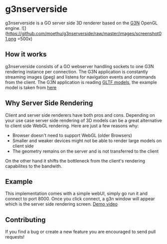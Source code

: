 
# g3nserverside

g3nserverside is a GO server side 3D renderer based on the [G3N](https://github.com/g3n/engine) OpenGL engine.
![](https://github.com/moethu/g3nserverside/raw/master/images/screenshot01.png  =500x)

## How it works

g3nserverside consists of a GO webserver handling sockets to one G3N rendering instance per connection. The G3N application is constantly streaming images (jpeg) and listens for navigation events and commands from the client. The G3N application is reading [GLTF models](https://github.com/KhronosGroup/glTF), the example model is taken from [here](https://github.com/KhronosGroup/glTF-Sample-Models)

## Why Server Side Rendering

Client and server side renderers have both pros and cons. Depending on your use case server side rendering of 3D models can be a great alternative to client side WebGL rendering. Here are just a few reasons why:

- Browser doesn't need to support WebGL (older Browsers)
- Smaller and weaker devices might not be able to render large models on client side
- The geometry remains on the server and is not transferred to the client

On the other hand it shifts the bottleneck from the client's rendering capabilites to the bandwith.

## Example

This implementation comes with a simple webUI, simply go run it and connect to port 8000.
Once you click connect, a g3n window will appear which is the server side rendering screen.
[Demo video](https://github.com/moethu/g3nserverside/raw/master/images/demo.mp4)

## Contributing

If you find a bug or create a new feature you are encouraged to send pull requests!
